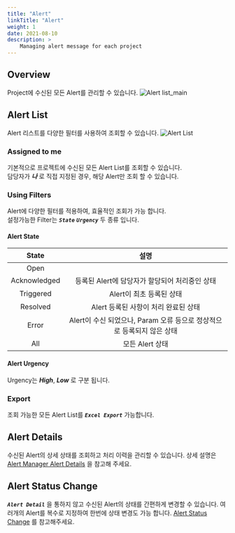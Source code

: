```yaml
---
title: "Alert"
linkTitle: "Alert"
weight: 1
date: 2021-08-10
description: >
    Managing alert message for each project
---
```


## Overview
Project에 수신된 모든 Alert를 관리할 수 있습니다.
![Alert list_main](/docs/guides_v1/alert_manager/project_dashboard/project_dashboard_img/alert_manager_project_dashboard_img_01.png)

## Alert List
Alert 리스트를 다양한 필터를 사용하여 조회할 수 있습니다.
![Alert List](/docs/guides_v1/alert_manager/project_dashboard/project_dashboard_img/alert_manager_project_dashboard_img_02.png)

### Assigned to me
기본적으로 프로젝트에 수신된 모든 Alert List를 조회할 수 있습니다.  
담당자가 _**나**_ 로 직접 지정된 경우, 해당 Alert만 조회 할 수 있습니다.

### Using Filters
Alert에 다양한 필터를 적용하여, 효율적인 조회가 가능 합니다.<br>
설정가능한 Filter는 _**`State`**_ _**`Urgency`**_ 두 종류 입니다.

#### Alert State
|State|설명|
|:--:|:--:|
|Open||
|Acknowledged|등록된 Alert에 담당자가 할당되어 처리중인 상태|
|Triggered|Alert이 최초 등록된 상태|
|Resolved|Alert 등록된 사항이 처리 완료된 상태|
|Error|Alert이 수신 되었으나, Param 오류 등으로 정상적으로 등록되지 않은 상태|
|All|모든 Alert 상태|

#### Alert Urgency
Urgency는 _**High**_, _**Low**_ 로 구분 됩니다.

### Export
조회 가능한 모든 Alert List를 _**`Excel Export`**_ 가능합니다.

## Alert Details
수신된 Alert의 상세 상태를 조회하고 처리 이력을 관리할 수 있습니다.
상세 설명은 [Alert Manager Alert Details](/docs/guides_v1/alert_manager/alert/#alert-details) 을 참고해 주세요.

## Alert Status Change
_**`Alert Detail`**_ 을 통하지 않고 수신된 Alert의 상태를 간편하게 변경할 수 있습니다.
여러개의 Alert를 복수로 지정하여 한번에 상태 변경도 가능 합니다. [Alert Status Change](/docs/guides_v1/alert_manager/alert/#alert-status-change) 를 참고해주세요.
